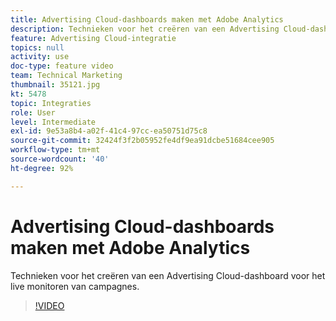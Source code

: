```yaml
---
title: Advertising Cloud-dashboards maken met Adobe Analytics
description: Technieken voor het creëren van een Advertising Cloud-dashboard voor het live monitoren van campagnes.
feature: Advertising Cloud-integratie
topics: null
activity: use
doc-type: feature video
team: Technical Marketing
thumbnail: 35121.jpg
kt: 5478
topic: Integraties
role: User
level: Intermediate
exl-id: 9e53a8b4-a02f-41c4-97cc-ea50751d75c8
source-git-commit: 32424f3f2b05952fe4df9ea91dcbe51684cee905
workflow-type: tm+mt
source-wordcount: '40'
ht-degree: 92%

---
```


# Advertising Cloud-dashboards maken met Adobe Analytics

Technieken voor het creëren van een Advertising Cloud-dashboard voor het live monitoren van campagnes.

>[!VIDEO](https://video.tv.adobe.com/v/35121/?quality=12&learn=on)
